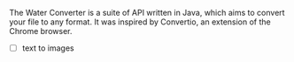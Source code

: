 The Water Converter is a suite of API written in Java, which aims to convert your file to any format. It was inspired by Convertio, an extension of the Chrome browser.

-[ ] text to images
